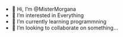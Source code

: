 - 👋 Hi, I’m @MisterMorgana
- 👀 I’m interested in Everything
- 🌱 I’m currently learning programmning
- 💞️ I’m looking to collaborate on something...

<!---
MisterMorgana/MisterMorgana is a ✨ special ✨ repository because its `README.md` (this file) appears on your GitHub profile.
You can click the Preview link to take a look at your changes.
--->
